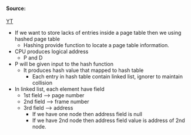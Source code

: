 #### Source:
[YT](https://www.youtube.com/watch?v=NyWcVoKjDu4&list=PLXj4XH7LcRfDrdQuJTHIPmKMpa7eYVaPm&index=58)

* If we want to store lacks of entries inside a page table then we using hashed page table
	* Hashing provide function to locate a page table information.
* CPU produces logical address
	* P and D
* P will be given input to the hash function
	* It produces hash value that mapped to hash table
		* Each entry in hash table contain linked list, ignorer to maintain collision
* In linked list, each element have field
	* 1st field --> page number
	* 2nd field --> frame number
	* 3rd field --> address
		* If we have one node then address field is null
		* If we have 2nd node then address field value is address of 2nd node.